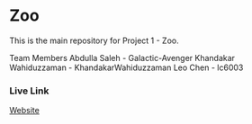 # Zoo
This is the main repository for Project 1 - Zoo.

Team Members 
Abdulla Saleh - Galactic-Avenger
Khandakar Wahiduzzaman - KhandakarWahiduzzaman
Leo Chen - lc6003

### Live Link 
[Website](https://galactic-avenger.github.io)
